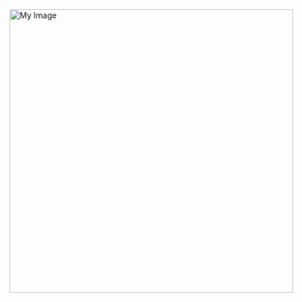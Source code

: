 <img src="https://www.questionpro.com/blog/wp-content/uploads/2023/05/Employee-attrition-analytics-750x420.png" alt="My Image" width="500"/>
